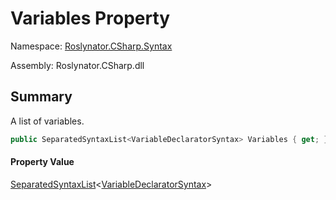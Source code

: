# Variables Property

Namespace: [Roslynator.CSharp.Syntax](../../README.md)

Assembly: Roslynator\.CSharp\.dll

## Summary

A list of variables\.

```csharp
public SeparatedSyntaxList<VariableDeclaratorSyntax> Variables { get; }
```

#### Property Value

[SeparatedSyntaxList](https://docs.microsoft.com/en-us/dotnet/api/microsoft.codeanalysis.separatedsyntaxlist-1)\<[VariableDeclaratorSyntax](https://docs.microsoft.com/en-us/dotnet/api/microsoft.codeanalysis.csharp.syntax.variabledeclaratorsyntax)>



